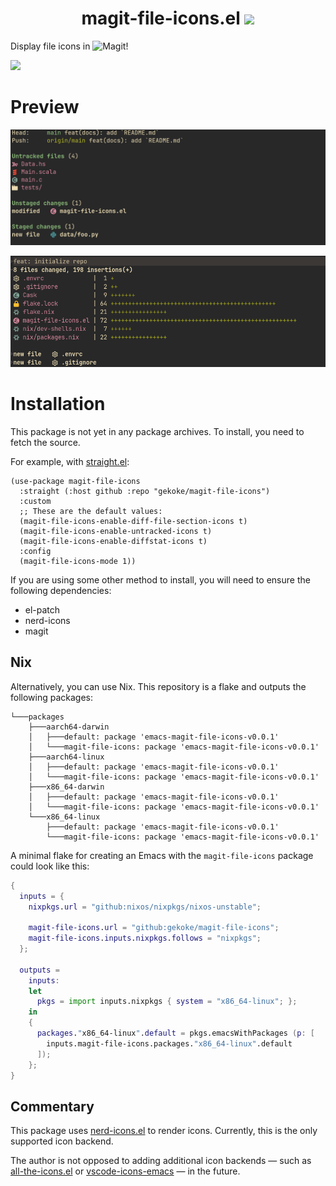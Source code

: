 
<h1 align="center">
    magit-file-icons.el
    <img src="https://raw.githubusercontent.com/catppuccin/catppuccin/main/assets/palette/macchiato.png" width="800px"/>
</h1>

Display file icons in ![Magit](https://github.com/magit/magit)!

<img src="https://img.shields.io/github/actions/workflow/status/gekoke/magit-file-icons/ci.yaml?style=for-the-badge"/>

# Preview
![Magit status buffer with file icons](./screenshots/status.png)

![Magit revision diffstat with file icons](./screenshots/diffstat.png)

# Installation

This package is not yet in any package archives. To install, you need to fetch the source.

For example, with [straight.el](https://github.com/radian-software/straight.el):

```elisp
(use-package magit-file-icons
  :straight (:host github :repo "gekoke/magit-file-icons")
  :custom
  ;; These are the default values:
  (magit-file-icons-enable-diff-file-section-icons t)
  (magit-file-icons-enable-untracked-icons t)
  (magit-file-icons-enable-diffstat-icons t)
  :config
  (magit-file-icons-mode 1))
```

If you are using some other method to install, you will need to ensure the following dependencies:

- el-patch
- nerd-icons
- magit

## Nix

Alternatively, you can use Nix. This repository is a flake and outputs the following packages:

```
└───packages
    ├───aarch64-darwin
    │   ├───default: package 'emacs-magit-file-icons-v0.0.1'
    │   └───magit-file-icons: package 'emacs-magit-file-icons-v0.0.1'
    ├───aarch64-linux
    │   ├───default: package 'emacs-magit-file-icons-v0.0.1'
    │   └───magit-file-icons: package 'emacs-magit-file-icons-v0.0.1'
    ├───x86_64-darwin
    │   ├───default: package 'emacs-magit-file-icons-v0.0.1'
    │   └───magit-file-icons: package 'emacs-magit-file-icons-v0.0.1'
    └───x86_64-linux
        ├───default: package 'emacs-magit-file-icons-v0.0.1'
        └───magit-file-icons: package 'emacs-magit-file-icons-v0.0.1'
```

A minimal flake for creating an Emacs with the `magit-file-icons` package could look like this:

```nix
{
  inputs = {
    nixpkgs.url = "github:nixos/nixpkgs/nixos-unstable";

    magit-file-icons.url = "github:gekoke/magit-file-icons";
    magit-file-icons.inputs.nixpkgs.follows = "nixpkgs";
  };

  outputs =
    inputs:
    let
      pkgs = import inputs.nixpkgs { system = "x86_64-linux"; };
    in
    {
      packages."x86_64-linux".default = pkgs.emacsWithPackages (p: [
        inputs.magit-file-icons.packages."x86_64-linux".default
      ]);
    };
}
```

## Commentary

This package uses [nerd-icons.el](https://github.com/rainstormstudio/nerd-icons.el) to render icons. Currently, this is the
only supported icon backend.

The author is not opposed to adding additional icon backends — such as [all-the-icons.el](https://github.com/domtronn/all-the-icons.el)
or [vscode-icons-emacs](https://github.com/jojojames/vscode-icon-emacs) — in the future.


